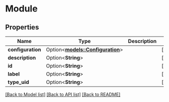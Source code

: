 # Module

## Properties

Name | Type | Description | Notes
------------ | ------------- | ------------- | -------------
**configuration** | Option<[**models::Configuration**](Configuration.md)> |  | [optional]
**description** | Option<**String**> |  | [optional]
**id** | Option<**String**> |  | [optional]
**label** | Option<**String**> |  | [optional]
**type_uid** | Option<**String**> |  | [optional]

[[Back to Model list]](../README.md#documentation-for-models) [[Back to API list]](../README.md#documentation-for-api-endpoints) [[Back to README]](../README.md)


